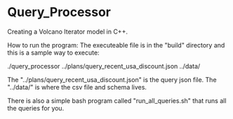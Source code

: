 # Query_Processor
Creating a Volcano Iterator model in C++.

How to run the program:
The executeable file is in the "build" directory and this is a sample way to execute:

./query_processor ../plans/query_recent_usa_discount.json ../data/

The "../plans/query_recent_usa_discount.json" is the query json file.
The "../data/" is where the csv file and schema lives.

There is also a simple bash program called "run_all_queries.sh" that runs all the queries for you.


